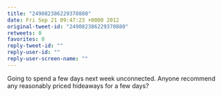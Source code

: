 ```yaml
---
title: "249082386229370880"
date: Fri Sep 21 09:47:23 +0000 2012
original-tweet-id: "249082386229370880"
retweets: 0
favorites: 0
reply-tweet-id: ""
reply-user-id: ""
reply-user-screen-name: ""
---
```

Going to spend a few days next week unconnected. Anyone recommend any reasonably priced hideaways for a few days?
